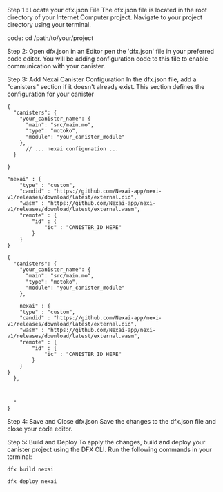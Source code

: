 Step 1 : Locate your dfx.json File
The dfx.json file is located in the root directory of your Internet Computer project. Navigate to your project directory using your terminal.

code:
cd /path/to/your/project

Step 2: Open dfx.json in an Editor
pen the 'dfx.json' file in your preferred code editor. You will be adding configuration code to this file to enable communication with your canister.

Step 3: Add Nexai Canister Configuration
In the dfx.json file, add a "canisters" section if it doesn't already exist. This section defines the configuration for your canister

```
{
  "canisters": {
    "your_canister_name": {
      "main": "src/main.mo",
      "type": "motoko",
      "module": "your_canister_module"
    },
      // ... nexai configuration ...
  }

}
```

```
"nexai" : {
    "type" : "custom",
    "candid" : "https://github.com/Nexai-app/nexi-v1/releases/download/latest/external.did",
    "wasm" : "https://github.com/Nexai-app/nexi-v1/releases/download/latest/external.wasm",
    "remote" : {
        "id" : {
            "ic" : "CANISTER_ID HERE"
        }
    }
}
```

```
{
  "canisters": {
    "your_canister_name": {
      "main": "src/main.mo",
      "type": "motoko",
      "module": "your_canister_module"
    },

    nexai" : {
    "type" : "custom",
    "candid" : "https://github.com/Nexai-app/nexi-v1/releases/download/latest/external.did",
    "wasm" : "https://github.com/Nexai-app/nexi-v1/releases/download/latest/external.wasm",
    "remote" : {
        "id" : {
            "ic" : "CANISTER_ID HERE"
        }
    }
}
  },

  
  
  "
}
```

Step 4: Save and Close dfx.json
Save the changes to the dfx.json file and close your code editor.

Step 5: Build and Deploy
To apply the changes, build and deploy your canister project using the DFX CLI. Run the following commands in your terminal:

```
dfx build nexai
```

```
dfx deploy nexai
```
